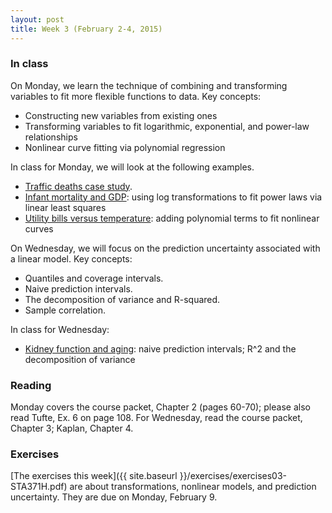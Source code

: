 ```yaml
---
layout: post
title: Week 3 (February 2-4, 2015)
---
```


### In class

On Monday, we learn the technique of combining and transforming variables to fit more flexible functions to data.  Key concepts:  
* Constructing new variables from existing ones  
* Transforming variables to fit logarithmic, exponential, and power-law relationships  
* Nonlinear curve fitting via polynomial regression  

In class for Monday, we will look at the following examples.   
* [Traffic deaths case study](http://jgscott.github.io/teaching/r/trafficdeaths/trafficdeaths.html).  
* [Infant mortality and GDP](r/infmort/infmort.html): using log transformations to fit power laws via linear least squares   
* [Utility bills versus temperature](r/utilities/utilities.html): adding polynomial terms to fit nonlinear curves  


On Wednesday, we will focus on the prediction uncertainty associated with a linear model. Key concepts:  
* Quantiles and coverage intervals.  
* Naive prediction intervals.  
* The decomposition of variance and R-squared.  
* Sample correlation.  

In class for Wednesday:  
* [Kidney function and aging](r/creatinine/creatinine.html): naive prediction intervals; R^2 and the decomposition of variance   


### Reading

Monday covers the course packet, Chapter 2 (pages 60-70); please also read Tufte, Ex. 6 on page 108.  For Wednesday, read the course packet, Chapter 3; Kaplan, Chapter 4.
 


### Exercises  
[The exercises this week]({{ site.baseurl }}/exercises/exercises03-STA371H.pdf) are about transformations, nonlinear models, and prediction uncertainty.  They are due on Monday, February 9.

